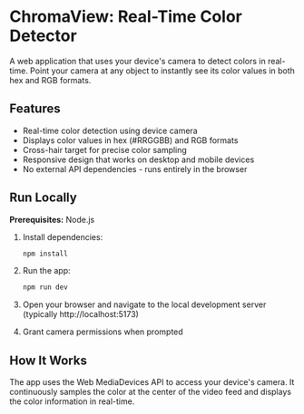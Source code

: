 # ChromaView: Real-Time Color Detector

A web application that uses your device's camera to detect colors in real-time. Point your camera at any object to instantly see its color values in both hex and RGB formats.

## Features

- Real-time color detection using device camera
- Displays color values in hex (#RRGGBB) and RGB formats
- Cross-hair target for precise color sampling
- Responsive design that works on desktop and mobile devices
- No external API dependencies - runs entirely in the browser

## Run Locally

**Prerequisites:** Node.js

1. Install dependencies:
   ```bash
   npm install
   ```

2. Run the app:
   ```bash
   npm run dev
   ```

3. Open your browser and navigate to the local development server (typically http://localhost:5173)

4. Grant camera permissions when prompted

## How It Works

The app uses the Web MediaDevices API to access your device's camera. It continuously samples the color at the center of the video feed and displays the color information in real-time.
